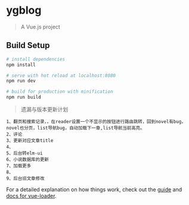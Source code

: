 # ygblog

> A Vue.js project

## Build Setup

``` bash
# install dependencies
npm install

# serve with hot reload at localhost:8080
npm run dev

# build for production with minification
npm run build
```

>  遗漏与版本更新计划
```
1、翻页和搜索记录，，在reader设置一个不显示的按钮进行路由跳转，回到novel有bug，novel也分页，list导航bug，自动加载下一章,list导航当前高亮。
2、评论
3、更新对应文章title
4、
5、后台转elm-ui
6、小说数据库的更新
7、加载更多
8、
9、后台旧文章修改
```
For a detailed explanation on how things work, check out the [guide](http://vuejs-templates.github.io/webpack/) and [docs for vue-loader](http://vuejs.github.io/vue-loader).

